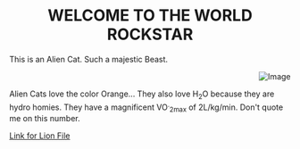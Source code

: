 <h1 align="center"> WELCOME TO THE WORLD ROCKSTAR </h1> 
<p> This is an Alien Cat. Such a majestic Beast. </p>
<p align="right"> 
<img src="https://upload.wikimedia.org/wikipedia/commons/5/56/Tiger.50.jpg" alt="Image">
</p>
Alien Cats love the color Orange...
They also love H<sub>2</sub>O because they are hydro homies. They have a magnificent VO<sup>.</sup><sub>2max</sub> of 2L/kg/min. Don't quote me on this number.



[Link for Lion File](https://github.com/DmsDoumani/KNES381-Thursday26th/blob/9d3f9e1245f28e1465ddeec8fdc0123fa98714f2/TigerKing/Lion.txt)
